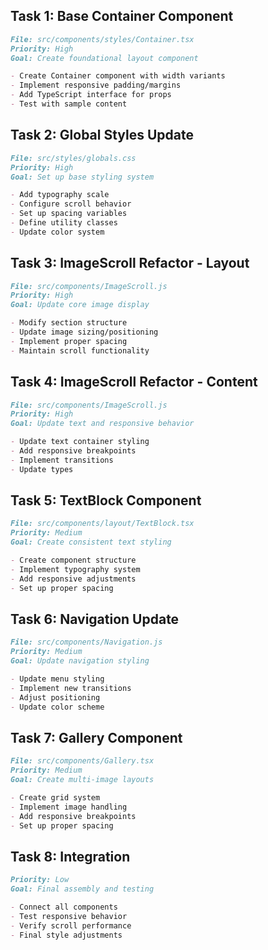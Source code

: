 
## Task 1: Base Container Component
```markdown
File: src/components/styles/Container.tsx
Priority: High
Goal: Create foundational layout component

- Create Container component with width variants
- Implement responsive padding/margins
- Add TypeScript interface for props
- Test with sample content
```

## Task 2: Global Styles Update
```markdown
File: src/styles/globals.css
Priority: High
Goal: Set up base styling system

- Add typography scale
- Configure scroll behavior
- Set up spacing variables
- Define utility classes
- Update color system
```

## Task 3: ImageScroll Refactor - Layout
```markdown
File: src/components/ImageScroll.js
Priority: High
Goal: Update core image display

- Modify section structure
- Update image sizing/positioning
- Implement proper spacing
- Maintain scroll functionality
```
## Task 4: ImageScroll Refactor - Content
```markdown
File: src/components/ImageScroll.js
Priority: High
Goal: Update text and responsive behavior

- Update text container styling
- Add responsive breakpoints
- Implement transitions
- Update types
```

## Task 5: TextBlock Component
```markdown
File: src/components/layout/TextBlock.tsx
Priority: Medium
Goal: Create consistent text styling

- Create component structure
- Implement typography system
- Add responsive adjustments
- Set up proper spacing
```

## Task 6: Navigation Update
```markdown
File: src/components/Navigation.js
Priority: Medium
Goal: Update navigation styling

- Update menu styling
- Implement new transitions
- Adjust positioning
- Update color scheme
```

## Task 7: Gallery Component
```markdown
File: src/components/Gallery.tsx
Priority: Medium
Goal: Create multi-image layouts

- Create grid system
- Implement image handling
- Add responsive breakpoints
- Set up proper spacing
```
## Task 8: Integration
```markdown
Priority: Low
Goal: Final assembly and testing

- Connect all components
- Test responsive behavior
- Verify scroll performance
- Final style adjustments
```
